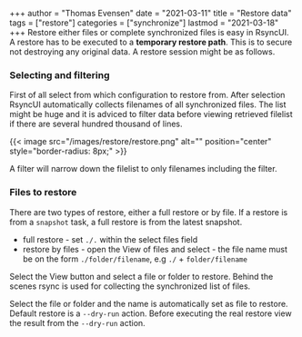 +++
author = "Thomas Evensen"
date = "2021-03-11"
title =  "Restore data"
tags = ["restore"]
categories = ["synchronize"]
lastmod = "2021-03-18"
+++
Restore either files or complete synchronized files is easy in RsyncUI. A restore has to be executed to a **temporary restore path**. This is to secure not destroying any original data. A restore session might be as follows.

### Selecting and filtering

First of all select from which configuration to restore from. After selection RsyncUI automatically collects filenames of all synchronized files. The list might be huge and it is adviced to filter data before viewing retrieved filelist if there are several hundred thousand of lines.  

{{< image src="/images/restore/restore.png" alt="" position="center" style="border-radius: 8px;" >}}

A filter will narrow down the filelist to only filenames including the filter.

### Files to restore

There are two types of restore, either a full restore or by file. If a restore is from a `snapshot` task, a full restore is from the latest snapshot.

- full restore - set `./.` within the select files field
- restore by files - open the View of files and select - the file name must be on the form `./folder/filename`, e.g `./` +  `folder/filename`

Select the View button and select a file or folder to restore. Behind the scenes rsync is used for collecting the synchronized list of files.

Select the file or folder and the name is automatically set as file to restore. Default restore is a `--dry-run` action. Before executing the real restore view the result from the `--dry-run` action.
